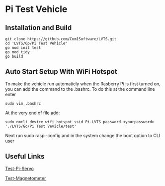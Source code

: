# Pi Test Vehicle

## Installation and Build

```shell
git clone https://github.com/Com1Software/LVTS.git
cd 'LVTS/Gp/Pi Test Vehicle"
go mod init test
go mod tidy
go build
```

## Auto Start Setup With WiFi Hotspot
To make the vehicle run automaticly when the Rasberry Pi is first turned on,
you can add the command to the .bashrc. To do this at the command line enter

```shell
sudo vim .bashrc
```

At the very end of file add:
```shell
sudo nmcli device wifi hotspot ssid Pi-LVTS password <yourpassword>
'./LVTS/Go/Pi Test Vevicle/test'
```
Next run sudo raspi-config and in the system change the boot option to CLI user


## Useful Links
[Test-Pi-Servo](https://github.com/Com1Software/Test-Pi-Servo)

[Test-Magnetometer](https://github.com/Com1Software/Test-Magnetometer)
